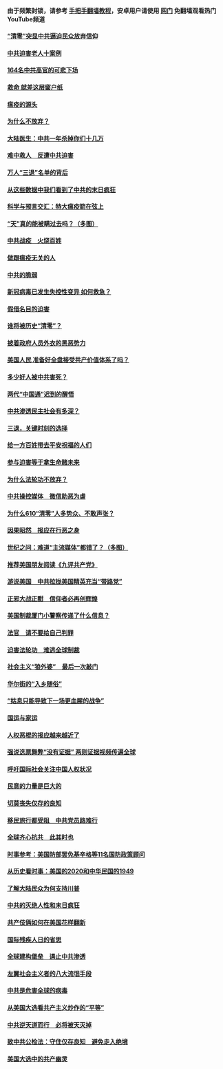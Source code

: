 #### 由于频繁封锁，请参考 [手把手翻墙教程](https://github.com/gfw-breaker/guides/wiki/)，安卓用户请使用 [网门](https://github.com/gfw-breaker/nogfw/blob/master/dl.md?t=01250900) 免翻墙观看热门YouTube频道 

#### [“清零”突显中共逼迫民众放弃信仰](../pages/251/418995.md?t=01250900) 

#### [中共迫害老人十案例](../pages/251/418831.md?t=01250900) 

#### [164名中共高官的可悲下场](../pages/251/418676.md?t=01250900) 

#### [救命 就差这层窗户纸](../pages/251/418706.md?t=01250900) 

#### [瘟疫的源头](../pages/251/418661.md?t=01250900) 

#### [为什么不放弃？](../pages/251/418691.md?t=01250900) 

#### [大陆医生：中共一年杀掉你们十几万](../pages/251/418670.md?t=01250900) 

#### [难中救人　反遭中共迫害](../pages/251/418414.md?t=01250900) 

#### [万人“三退”名单的背后](../pages/251/418505.md?t=01250900) 

#### [从这些数据中我们看到了中共的末日疯狂](../pages/251/418420.md?t=01250900) 

#### [科学与预言交汇：特大瘟疫箭在弦上](../pages/251/418266.md?t=01250900) 

#### [“天”真的能被瞒过去吗？（多图）](../pages/251/418308.md?t=01250900) 

#### [中共战疫　火烧百姓](../pages/251/418220.md?t=01250900) 

#### [做跟瘟疫无关的人](../pages/251/418171.md?t=01250900) 

#### [中共的脆弱](../pages/251/418196.md?t=01250900) 

#### [新冠病毒已发生失控性变异 如何救急？](../pages/251/418032.md?t=01250900) 

#### [假借名目的迫害](../pages/251/418055.md?t=01250900) 

#### [谁将被历史“清零”？](../pages/251/417485.md?t=01250900) 

#### [披着政府人员外衣的黑恶势力](../pages/251/417442.md?t=01250900) 

#### [美国人民 准备好全盘接受共产价值体系了吗？](../pages/251/417491.md?t=01250900) 

#### [多少好人被中共害死？](../pages/251/417144.md?t=01250900) 

#### [两代“中国通”迟到的醒悟](../pages/251/417064.md?t=01250900) 

#### [中共渗透民主社会有多深？](../pages/251/417063.md?t=01250900) 

#### [三退，关键时刻的选择](../pages/251/416969.md?t=01250900) 

#### [给一方百姓带去平安祝福的人们](../pages/251/416941.md?t=01250900) 

#### [参与迫害等于拿生命赌未来](../pages/251/416856.md?t=01250900) 

#### [为什么法轮功不放弃？](../pages/251/416864.md?t=01250900) 

#### [中共操控媒体　微信助恶为虐](../pages/251/416724.md?t=01250900) 

#### [为什么610“清零”人多势众、不敢声张？](../pages/251/416632.md?t=01250900) 

#### [因果昭然　报应在行恶之身](../pages/251/416582.md?t=01250900) 

#### [世纪之问：难道“主流媒体”都错了？（多图）](../pages/251/416571.md?t=01250900) 

#### [推荐美国朋友阅读《九评共产党》](../pages/251/416510.md?t=01250900) 

#### [游说美国　中共拉拢美国精英充当“带路党”](../pages/251/416529.md?t=01250900) 

#### [正邪大战正酣　信仰者必再创辉煌](../pages/251/416433.md?t=01250900) 

#### [美国制裁厦门小警察传递了什么信息？](../pages/251/416432.md?t=01250900) 

#### [法官　请不要给自己判罪](../pages/251/416379.md?t=01250900) 

#### [迫害法轮功　难逃全球制裁](../pages/251/416380.md?t=01250900) 

#### [社会主义“狼外婆”　最后一次敲门](../pages/251/416394.md?t=01250900) 

#### [华尔街的“入乡随俗”](../pages/251/416395.md?t=01250900) 

#### [“姑息只能导致下一场更血腥的战争”](../pages/251/416223.md?t=01250900) 

#### [国运与家运](../pages/251/416224.md?t=01250900) 

#### [人权恶棍的报应越来越近了](../pages/251/416276.md?t=01250900) 

#### [强说选票舞弊“没有证据” 两则证据视频传遍全球](../pages/251/416227.md?t=01250900) 

#### [呼吁国际社会关注中国人权状况](../pages/251/416135.md?t=01250900) 

#### [民意的力量是巨大的](../pages/251/416222.md?t=01250900) 

#### [切莫丧失仅存的良知](../pages/251/416134.md?t=01250900) 

#### [移民旅行都受阻　中共党员路难行](../pages/251/416033.md?t=01250900) 

#### [全球齐心抗共　此其时也](../pages/251/415989.md?t=01250900) 

#### [时事参考：美国防部罢免基辛格等11名国防政策顾问](../pages/251/415970.md?t=01250900) 

#### [从历史看时事：美国的2020和中华民国的1949](../pages/251/415949.md?t=01250900) 

#### [了解大陆民众为何支持川普](../pages/251/415950.md?t=01250900) 

#### [中共的灭绝人性和末日疯狂](../pages/251/415944.md?t=01250900) 

#### [共产伎俩如何在美国花样翻新](../pages/251/415908.md?t=01250900) 

#### [国际残疾人日的省思](../pages/251/415849.md?t=01250900) 

#### [全球建构堡垒　遏止中共渗透](../pages/251/415850.md?t=01250900) 

#### [左翼社会主义者的八大流氓手段](../pages/251/415802.md?t=01250900) 

#### [中共是危害全球的病毒](../pages/251/415569.md?t=01250900) 

#### [从美国大选看共产主义炒作的“平等”](../pages/251/415654.md?t=01250900) 

#### [中共逆天道而行　必将被天灭掉](../pages/251/415626.md?t=01250900) 

#### [致中共公检法：守住仅存良知　避免走入绝境](../pages/251/415627.md?t=01250900) 

#### [美国大选中的共产幽灵](../pages/251/415618.md?t=01250900) 

